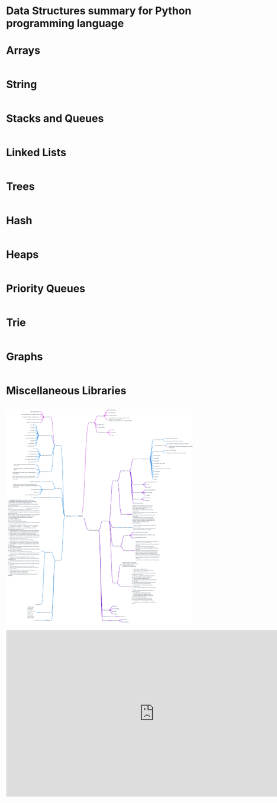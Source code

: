 # Data Structures summary for Python programming language

# Arrays

```

```

# String

```

```

# Stacks and Queues

```

```

# Linked Lists

```

```

# Trees

```

```

# Hash

```

```

# Heaps

```

```

# Priority Queues

```

```

# Trie

```

```

# Graphs

```

```

# Miscellaneous Libraries

```

```

![](https://github.com/SrilakshmiSripathi/Data_Structures_and_Algorithms_Practice/blob/master/DataStructures/Python%20(2).png) 
<iframe style="border:none" width="800" height="450" src="https://whimsical.com/embed/TCnQAvXHDv6MPFQzegcueC"></iframe>

